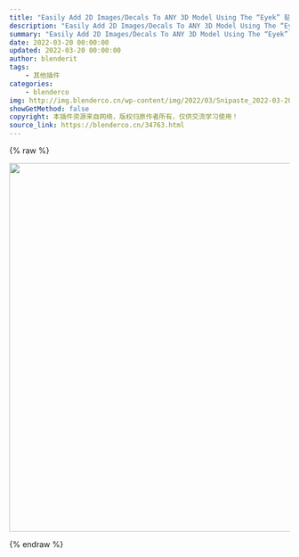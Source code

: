 ```yaml
---
title: "Easily Add 2D Images/Decals To ANY 3D Model Using The “Eyek” 贴花插件"
description: "Easily Add 2D Images/Decals To ANY 3D Model Using The “Eyek” 贴花插件"
summary: "Easily Add 2D Images/Decals To ANY 3D Model Using The “Eyek” 贴花插件"
date: 2022-03-20 00:00:00
updated: 2022-03-20 00:00:00
author: blenderit
tags: 
    - 其他插件
categories:
    - blenderco
img: http://img.blenderco.cn/wp-content/img/2022/03/Snipaste_2022-03-20_10-52-59-1024x662.jpg
showGetMethod: false
copyright: 本插件资源来自网络，版权归原作者所有，仅供交流学习使用！
source_link: https://blenderco.cn/34763.html
---
```


{% raw %}
<p><img loading="lazy" class="alignnone size-large wp-image-34765" src="http://img.blenderco.cn/wp-content/img/2022/03/Snipaste_2022-03-20_10-52-59-1024x662.jpg" alt="" width="1024" height="662"></p>
<div style="display: none">blenderco</div>
{% endraw %}